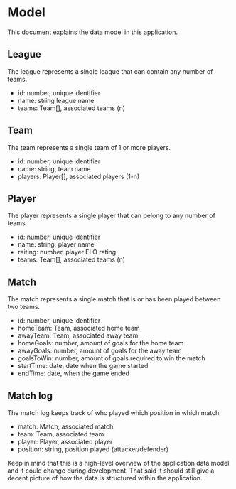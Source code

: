 Model
=====

This document explains the data model in this application.

## League

The league represents a single league that can contain any number of teams.

- id: number, unique identifier
- name: string league name
- teams: Team[], associated teams (n)

## Team

The team represents a single team of 1 or more players.

- id: number, unique identifier
- name: string, team name
- players: Player[], associated players (1-n)

## Player

The player represents a single player that can belong to any number of teams.

- id: number, unique identifier
- name: string, player name
- raiting: number, player ELO rating
- teams: Team[], associated teams (n)

## Match

The match represents a single match that is or has been played between two teams.

- id: number, unique identifier
- homeTeam: Team, associated home team
- awayTeam: Team, associated away team
- homeGoals: number, amount of goals for the home team
- awayGoals: number, amount of goals for the away team
- goalsToWin: number, amount of goals required to win the match
- startTime: date, date when the game started
- endTime: date, when the game ended

## Match log

The match log keeps track of who played which position in which match.

- match: Match, associated match
- team: Team, associated team
- player: Player, associated player
- position: string, position played (attacker/defender)

Keep in mind that this is a high-level overview of the application data model and it could change during development.
That said it should still give a decent picture of how the data is structured within the application.
